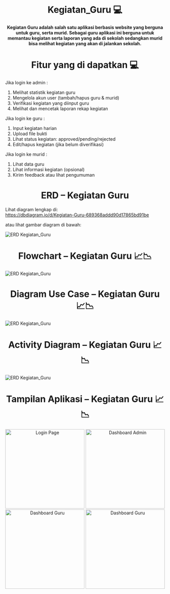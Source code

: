 <h1 align="center">Kegiatan_Guru 💻</h1>

<p align="center">
  <b> Kegiatan Guru adalah salah satu aplikasi berbasis website yang berguna untuk guru, serta murid. Sebagai guru aplikasi ini berguna untuk memantau kegiatan serta laporan yang ada di sekolah sedangkan murid bisa melihat kegiatan yang akan di jalankan sekolah.</b>
</p>

<h1 align="center">Fitur yang di dapatkan 💻</h1>

Jika login ke admin :
1. Melihat statistik kegiatan guru
2. Mengelola akun user (tambah/hapus guru & murid)
3. Verifikasi kegiatan yang diinput guru
4. Melihat dan mencetak laporan rekap kegiatan

Jika login ke guru :
1. Input kegiatan harian
2. Upload file bukti
3. Lihat status kegiatan: approved/pending/rejected
4. Edit/hapus kegiatan (jika belum diverifikasi)

Jika login ke murid :
1. Lihat data guru
2. Lihat informasi kegiatan (opsional)
3. Kirim feedback atau lihat pengumuman

<h1 align="center">ERD – Kegiatan Guru</h1>

Lihat diagram lengkap di:  
https://dbdiagram.io/d/Kegiatan-Guru-689368addd90d17865bd91be

atau lihat gambar diagram di bawah:

![ERD Kegiatan_Guru](Kegiatan_Guru.svg)

<h1 align="center">Flowchart – Kegiatan Guru 📈📉</h1>

![ERD Kegiatan_Guru](Flowchart_Aplikasi.drawio.svg)

<h1 align="center">Diagram Use Case – Kegiatan Guru 📈📉</h1>

![ERD Kegiatan_Guru](UseCase_KegiatanGuru.drawio.svg)

<h1 align="center">Activity Diagram – Kegiatan Guru 📈📉</h1>

![ERD Kegiatan_Guru](Activity_Diagram.drawio.svg)

<h1 align="center">Tampilan Aplikasi – Kegiatan Guru 📈📉</h1>

<p align="center">
  <img src="Login%20Page.png" alt="Login Page" width="250"/>
  <img src="Dashboard%20admin.png" alt="Dashboard Admin" width="250"/>
  <img src="Dashboard%20Guru.png" alt="Dashboard Guru" width="250"/>
  <img src="Dashboard%20Murid.png" alt="Dashboard Guru" width="250"/>
</p>














